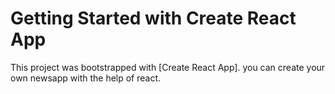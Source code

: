 # Getting Started with Create React App

This project was bootstrapped with [Create React App].
you can create your own newsapp with the help of react.

